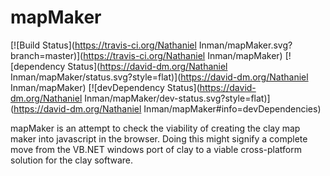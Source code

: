 mapMaker
===================

[![Build Status](https://travis-ci.org/Nathaniel Inman/mapMaker.svg?branch=master)](https://travis-ci.org/Nathaniel Inman/mapMaker) [![dependency Status](https://david-dm.org/Nathaniel Inman/mapMaker/status.svg?style=flat)](https://david-dm.org/Nathaniel Inman/mapMaker) [![devDependency Status](https://david-dm.org/Nathaniel Inman/mapMaker/dev-status.svg?style=flat)](https://david-dm.org/Nathaniel Inman/mapMaker#info=devDependencies)

mapMaker is an attempt to check the viability of creating the
clay map maker into javascript in the browser. Doing this might
signify a complete move from the VB.NET windows port of clay to
a viable cross-platform solution for the clay software.
